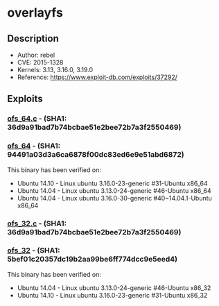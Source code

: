 # overlayfs

## Description
* Author: rebel
* CVE: 2015-1328
* Kernels: 3.13, 3.16.0, 3.19.0
* Reference: https://www.exploit-db.com/exploits/37292/

## Exploits

### [ofs_64.c](ofs_64.c) - (SHA1: 36d9a91bad7b74bcbae51e2bee72b7a3f2550469)
### [ofs_64](ofs_64.c) - (SHA1: 94491a03d3a6ca6878f00dc83ed6e9e51abd6872)

This binary has been verified on:
* Ubuntu 14.10 - Linux ubuntu 3.16.0-23-generic #31-Ubuntu x86_64  
* Ubuntu 14.04 - Linux ubuntu 3.13.0-24-generic #46-Ubuntu x86_64  
* Ubuntu 14.04 - Linux ubuntu 3.16.0-30-generic #40~14.04.1-Ubuntu x86_64  

### [ofs_32.c](ofs_32.c) - (SHA1: 36d9a91bad7b74bcbae51e2bee72b7a3f2550469)
### [ofs_32](ofs_32) - (SHA1: 5bef01c20357dc19b2aa99be6ff774dcc9e5eed4)

This binary has been verified on:
* Ubuntu 14.04 - Linux ubuntu 3.13.0-24-generic #46-Ubuntu x86_32  
* Ubuntu 14.10 - Linux ubuntu 3.16.0-23-generic #31-Ubuntu x86_32  

